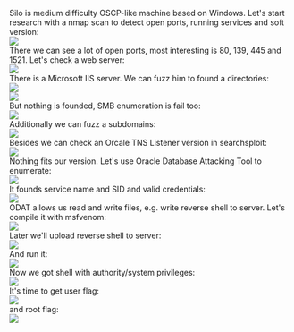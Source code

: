 Silo is medium difficulty OSCP-like machine based on Windows.
Let's start research with a nmap scan to detect open ports, running services and soft version:<br>
![](1.png)<br>
There we can see a lot of open ports, most interesting is 80, 139, 445 and 1521. Let's check a web server:<br>
![](2.png)<br>
There is a Microsoft IIS server. We can fuzz him to found a directories:<br>
![](3.png)<br>
![](4.png)<br>
But nothing is founded, SMB enumeration is fail too:<br>
![](5.png)<br>
Additionally we can fuzz a subdomains:<br>
![](6.png)<br>
Besides we can check an Orcale TNS Listener version in searchsploit:<br>
![](7.png)<br>
Nothing fits our version. Let's use Oracle Database Attacking Tool to enumerate:<br>
![](8.png)<br>
It founds service name and SID and valid credentials:<br>
![](9.png)<br>
ODAT allows us read and write files, e.g. write reverse shell to server. Let's compile it with msfvenom:<br>
![](10.png)<br>
Later we'll upload reverse shell to server:<br>
![](11.png)<br>
And run it:<br>
![](12.png)<br>
Now we got shell with authority/system privileges:<br>
![](13.png)<br>
It's time to get user flag:<br>
![](14.png)<br>
and root flag:<br>
![](15.png)<br>